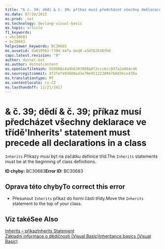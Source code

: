 ```yaml
---
title: "& č. 39; dědí & č. 39; příkaz musí předcházet všechny deklarace ve třídě"
ms.date: 07/20/2015
ms.prod: .net
ms.technology: devlang-visual-basic
ms.topic: article
f1_keywords:
- vbc30683
- bc30683
helpviewer_keywords: BC30683
ms.assetid: da619562-f39d-44fa-bed0-a3df02636fb0
caps.latest.revision: "9"
author: dotnet-bot
ms.author: dotnetcontent
ms.openlocfilehash: 029968c4a9b6307088a072ccc6cc937a2a984cd6
ms.sourcegitcommit: 4f3fef493080a43e70e951223894768d36ce430a
ms.translationtype: MT
ms.contentlocale: cs-CZ
ms.lasthandoff: 11/21/2017
---
```

# <a name="39inherits39-statement-must-precede-all-declarations-in-a-class"></a><span data-ttu-id="5d308-102">& č. 39; dědí & č. 39; příkaz musí předcházet všechny deklarace ve třídě</span><span class="sxs-lookup"><span data-stu-id="5d308-102">&#39;Inherits&#39; statement must precede all declarations in a class</span></span>
<span data-ttu-id="5d308-103">`Inherits` Příkazy musí být na začátku definice tříd.</span><span class="sxs-lookup"><span data-stu-id="5d308-103">The `Inherits` statements must be at the beginning of class definitions.</span></span>  
  
 <span data-ttu-id="5d308-104">**ID chyby:** BC30683</span><span class="sxs-lookup"><span data-stu-id="5d308-104">**Error ID:** BC30683</span></span>  
  
## <a name="to-correct-this-error"></a><span data-ttu-id="5d308-105">Oprava této chyby</span><span class="sxs-lookup"><span data-stu-id="5d308-105">To correct this error</span></span>  
  
-   <span data-ttu-id="5d308-106">Přesunout `Inherits` příkaz do horní části třídy.</span><span class="sxs-lookup"><span data-stu-id="5d308-106">Move the `Inherits` statement to the top of your class.</span></span>  
  
## <a name="see-also"></a><span data-ttu-id="5d308-107">Viz také</span><span class="sxs-lookup"><span data-stu-id="5d308-107">See Also</span></span>  
 [<span data-ttu-id="5d308-108">Inherits – příkaz</span><span class="sxs-lookup"><span data-stu-id="5d308-108">Inherits Statement</span></span>](../../visual-basic/language-reference/statements/inherits-statement.md)  
 [<span data-ttu-id="5d308-109">Základní informace o dědičnosti (Visual Basic)</span><span class="sxs-lookup"><span data-stu-id="5d308-109">Inheritance basics (Visual Basic)</span></span>](~/docs/visual-basic/programming-guide/language-features/objects-and-classes/inheritance-basics.md)

